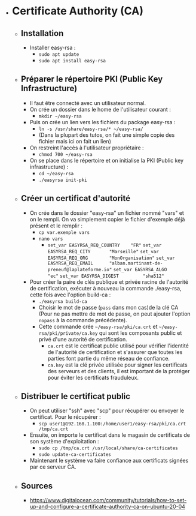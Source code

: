 - # Certificate Authority (CA)
	- ## Installation
		- Installer easy-rsa :
			- `sudo apt update`
			- `sudo apt install easy-rsa`
	- ## Préparer le répertoire PKI (Public Key Infrastructure)
		- Il faut être connecté avec un utilisateur normal.
		- On crée un dossier dans le home de l'utilisateur courant :
			- `mkdir ~/easy-rsa`
		- Puis on crée un lien vers les fichiers du package easy-rsa :
			- `ln -s /usr/share/easy-rsa/* ~/easy-rsa/`
			- (Dans la plupart des tutos, on fait une simple copie des fichier mais ici on fait un lien)
		- On restreint l'accès à l'utilisateur propriétaire :
			- `chmod 700 ~/easy-rsa`
		- On se place dans le répertoire et on initialise la PKI (Public key infrastructure) :
			- `cd ~/easy-rsa`
			- `./easyrsa init-pki`
	- ## Créer un certificat d'autorité
		- On crée dans le dossier "easy-rsa" un fichier nommé "vars" et on le rempli. On va simplement copier le fichier d'exemple déjà présent et le remplir :
			- `cp var.exemple vars`
			- `nano vars`
				- `set_var EASYRSA_REQ_COUNTRY    "FR"`
				  `set_var EASYRSA_REQ_CITY       "Marseille"`
				  `set_var EASYRSA_REQ_ORG        "MonOrganisation"`
				  `set_var EASYRSA_REQ_EMAIL      "alban.martinant-de-preneuf@laplateforme.io"`
				  `set_var EASYRSA_ALGO        "ec"`
				  `set_var EASYRSA_DIGEST         "sha512"`
		- Pour créer la paire de clés publique et privée racine de l'autorité de certification, exécuter à nouveau la commande ./easy-rsa, cette fois avec l'option build-ca :
			- `./easyrsa build-ca`
			- Choisir le mot de passe (`pass` dans mon cas)de la clé CA (Pour ne pas mettre de mot de passe, on peut ajouter l'option `nopass` à la commande précédente).
			- Cette commande crée `~/easy-rsa/pki/ca.crt` et `~/easy-rsa/pki/private/ca.key` qui sont les composants public et privé d'une autorité de certification.
				- `ca.crt` est le certificat public utilisé pour vérifier l'identité de l'autorité de certification et s'assurer que toutes les parties font partie du même réseau de confiance.
				- `ca.key` est la clé privée utilisée pour signer les certificats des serveurs et des clients, il est important de la protéger pour éviter les certificats frauduleux.
	- ## Distribuer le certificat public
		- On peut utiliser "ssh" avec "scp" pour récupérer ou envoyer le certificat. Pour le récupérer :
			- `scp user1@192.168.1.100:/home/user1/easy-rsa/pki/ca.crt /tmp/ca.crt`
		- Ensuite, on importe le certificat dans le magasin de certificats de son système d'exploitation :
			- `sudo cp /tmp/ca.crt /usr/local/share/ca-certificates`
			- `sudo update-ca-certificates`
		- Maintenant le système va faire confiance aux certificats signées par ce serveur CA.
	- ## Sources
		- https://www.digitalocean.com/community/tutorials/how-to-set-up-and-configure-a-certificate-authority-ca-on-ubuntu-20-04